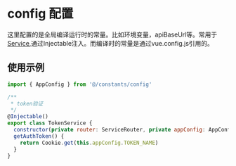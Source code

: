 # config 配置
这里配置的是全局编译运行时的常量。比如环境变量，apiBaseUrl等。常用于[Service](/saas/service.md),通过Injectable注入。而编译时的常量是通过vue.config.js引用的。
## 使用示例
```js {1,8,10}
import { AppConfig } from '@/constants/config'

/**
 * token验证
 */
@Injectable()
export class TokenService {
  constructor(private router: ServiceRouter, private appConfig: AppConfig) {}
  getAuthToken() {
    return Cookie.get(this.appConfig.TOKEN_NAME)
  }
}

```